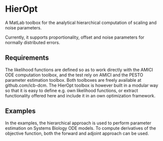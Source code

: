 # HierOpt

A MatLab toolbox for the analytical hierarchical computation of scaling and noise parameters. 

Currently, it supports proportionality, offset and noise parameters for normally distributed errors.

## Requirements

The likelihood functions are defined so as to work directly with the AMICI ODE computation toolbox, and the test rely on AMICI and the PESTO parameter estimation toolbox. Both toolboxes are freely available at github.com/icb-dcm.
The HierOpt toolbox is however built in a modular way so that it is easy to define e.g. own likelihood functions, or extract functionality offered here and include it in an own optimization framework.

## Examples

In the examples, the hierarchical approach is used to perform parameter estimation on Systems Biology ODE models. To compute derivatives of the objective function, both the forward and adjoint approach can be used.